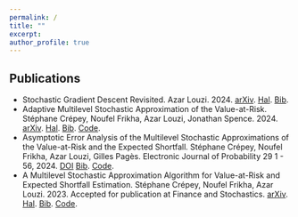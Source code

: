 ```yaml
---
permalink: /
title: ""
excerpt:
author_profile: true
---
```


Publications
------
* Stochastic Gradient Descent Revisited. Azar Louzi. 2024. [arXiv](https://arxiv.org/abs/2412.06070). [Hal](https://hal.science/hal-04808083). [Bib](/files/bib/sgd.bib).
* Adaptive Multilevel Stochastic Approximation of the Value-at-Risk. Stéphane Crépey, Noufel Frikha, Azar Louzi, Jonathan Spence. 2024. [arXiv](https://arxiv.org/abs/2408.06531). [Hal](https://hal.science/hal-04670735). [Bib](/files/bib/ada_mlsa.bib). [Code](https://github.com/azarlouzi/ada_mlsa).
* Asymptotic Error Analysis of the Multilevel Stochastic Approximations of the Value-at-Risk and the Expected Shortfall. Stéphane Crépey, Noufel Frikha, Azar Louzi, Gilles Pagès. Electronic Journal of Probability 29 1 - 56, 2024. [DOI](https://doi.org/10.1214/24-EJP1246) [Bib](/files/bib/amlsa.bib). [Code](https://github.com/azarlouzi/avg_mlsa).
* A Multilevel Stochastic Approximation Algorithm for Value-at-Risk and Expected Shortfall Estimation. Stéphane Crépey, Noufel Frikha, Azar Louzi. 2023. Accepted for publication at Finance and Stochastics. [arXiv](https://arxiv.org/abs/2304.01207). [Hal](https://hal.science/hal-04037328). [Bib](/files/bib/mlsa.bib). [Code](https://github.com/azarlouzi/mlsa).
